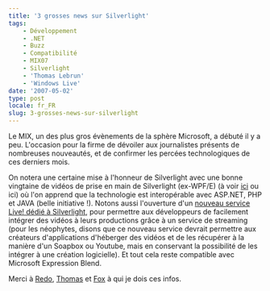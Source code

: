 ```yaml
---
title: '3 grosses news sur Silverlight'
tags:
    - Développement
    - .NET
    - Buzz
    - Compatibilité
    - MIX07
    - Silverlight
    - 'Thomas Lebrun'
    - 'Windows Live'
date: '2007-05-02'
type: post
locale: fr_FR
slug: 3-grosses-news-sur-silverlight
---
```


Le MIX, un des plus gros évènements de la sphère Microsoft, a débuté il y a peu. L'occasion pour la firme de dévoiler aux journalistes présents de nombreuses nouveautés, et de confirmer les percées technologiques de ces derniers mois.

<!-- more -->

On notera une certaine mise à l'honneur de Silverlight avec une bonne vingtaine de vidéos de prise en main de Silverlight (ex-WPF/E) (à voir [ici](http://msdn.microsoft.com/en-us/silverlight/bb187401.aspx) ou ici) où l'on apprend que la technologie est interopérable avec ASP.NET, PHP et JAVA (belle initiative&nbsp;!). Notons aussi l'ouverture d'un [nouveau service Live! dédié à Silverlight](https://login.live.com/login.srf?wa=wsignin1.0&rpsnv=12&ct=1414112705&rver=6.4.6456.0&wp=MBI_SSL_SHARED&wreply=https:%2F%2Fmail.live.com%2Fdefault.aspx%3Fshowunauth%3D1%26rru%3Dinbox&lc=1033&id=64855&mkt=en-US&cbcxt=mai), pour permettre aux développeurs de facilement intégrer des vidéos à leurs productions grâce à un service de streaming (pour les néophytes, disons que ce nouveau service devrait permettre aux créateurs d'applications d'héberger des vidéos et de les récupérer à la manière d'un Soapbox ou Youtube, mais en conservant la possibilité de les intégrer à une création logicielle). Et tout cela reste compatible avec Microsoft Expression Blend.

Merci à [Redo](http://blogs.developpeur.org/redo/archive/2007/05/01/mix-07-d-marrez-avec-silverlight-1-1-d-mos-du-keynote.aspx), [Thomas](http://blogs.developpeur.org/tom/archive/2007/04/30/wpf-mix-07-d-velopper-vos-applications-silverlight-en-utilisant-du-code-manag.aspx) et [Fox](http://blogs.developpeur.org/fox/archive/2007/05/01/microsoft-asp-net-futures.aspx) à qui je dois ces infos.
